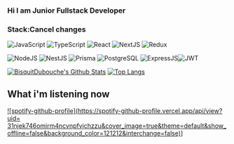 ### Hi I am Junior Fullstack Developer
### Stack:Cancel changes

![JavaScript](https://img.shields.io/badge/javascript-%23323330.svg?style=for-the-badge&logo=javascript&logoColor=%23F7DF1E) ![TypeScript](https://img.shields.io/badge/typescript-%23007ACC.svg?style=for-the-badge&logo=typescript&logoColor=white) ![React](https://img.shields.io/badge/react-%2320232a.svg?style=for-the-badge&logo=react&logoColor=%2361DAFB) ![NextJS](https://img.shields.io/badge/nextjs-%23323330.svg?style=for-the-badge&logo=nextjs&logoColor=%white) ![Redux](https://img.shields.io/badge/redux-%23593d88.svg?style=for-the-badge&logo=redux&logoColor=white) 

![NodeJS](https://img.shields.io/badge/node.js-6DA55F?style=for-the-badge&logo=node.js&logoColor=white) ![NestJS](https://img.shields.io/badge/nestjs-%23E0234E.svg?style=for-the-badge&logo=nestjs&logoColor=white) ![Prisma](https://img.shields.io/badge/Prisma-3982CE?style=for-the-badge&logo=Prisma&logoColor=white) ![PostgreSQL](https://img.shields.io/badge/PostgreSQL-316192?style=for-the-badge&logo=postgresql&logoColor=white)
![ExpressJS](https://img.shields.io/badge/expressjs-mA55F.svg?style=for-the-badge&logo=expressjs&logoColor=black)![JWT](https://img.shields.io/badge/JWT-black?style=for-the-badge&logo=JSON%20web%20tokens)

[<img alt="BisquitDubouche's Github Stats" src="https://github-readme-stats.vercel.app/api?username=BisquitDubouche&show_icons=true&hide_border=true">](https://github.com/BisquitDubouche)
[![Top Langs](https://github-readme-stats.vercel.app/api/top-langs/?username=BisquitDubouche&layout=compact&hide_border=true)](https://github.com/BisquitDubouche)

## What i'm listening now
[![spotify-github-profile](https://spotify-github-profile.vercel.app/api/view?uid= 31njek746omirm4ncvnpfvjchzzu&cover_image=true&theme=default&show_offline=false&background_color=121212&interchange=false)](https://github.com/kittinan/spotify-github-profile)]
